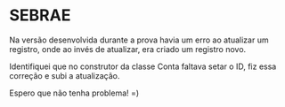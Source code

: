 # SEBRAE

Na versão desenvolvida durante a prova havia um erro ao atualizar um registro, onde ao invés de atualizar, era criado um registro novo.

Identifiquei que no construtor da classe Conta faltava setar o ID, fiz essa correção e subi a atualização.

Espero que não tenha problema! =)
